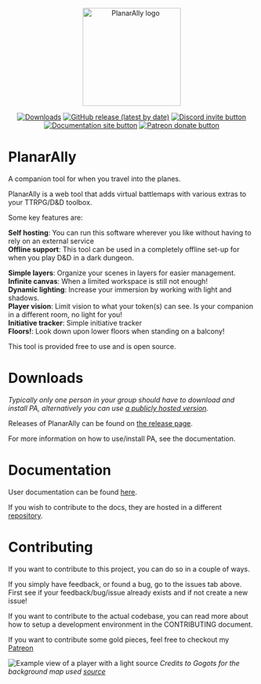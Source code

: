 <p align="center"><a href="https://planarally.io" target="_blank" rel="noopener noreferrer"><img width="200" src="https://www.planarally.io/logos/pa-logo-background.svg" alt="PlanarAlly logo"></a></p>

<p align="center">
    <a href="https://github.com/Kruptein/PlanarAlly/releases"><img src="https://img.shields.io/github/downloads/kruptein/planarally/total.svg" alt="Downloads"></a>
    <a href="https://github.com/Kruptein/PlanarAlly/releases/latest"><img alt="GitHub release (latest by date)" src="https://img.shields.io/github/v/release/kruptein/planarally"></a>
    <a href="https://discord.gg/mubGnTe" title="Join the discord server!"><img src="https://img.shields.io/discord/695640902135185449?logo=discord" alt="Discord invite button" /></a>
    <a href="https://planarally.io" title="Visit the planarally documentation"><img src="https://img.shields.io/badge/docs-read-lightblue.svg" alt="Documentation site button" /></a>
    <a href="https://patreon.com/planarally" title="Donate to this project using Patreon"><img src="https://img.shields.io/badge/patreon-donate-red.svg" alt="Patreon donate button" /></a>
</p>

# PlanarAlly

A companion tool for when you travel into the planes.

PlanarAlly is a web tool that adds virtual battlemaps with various extras to your TTRPG/D&D toolbox.

Some key features are:

**Self hosting**: You can run this software wherever you like without having to rely on an external service\
**Offline support**: This tool can be used in a completely offline set-up for when you play D&D in a dark dungeon.

**Simple layers**: Organize your scenes in layers for easier management.\
**Infinite canvas**: When a limited workspace is still not enough!\
**Dynamic lighting**: Increase your immersion by working with light and shadows.\
**Player vision**: Limit vision to what your token(s) can see. Is your companion in a different room, no light for you!\
**Initiative tracker**: Simple initiative tracker\
**Floors!**: Look down upon lower floors when standing on a balcony!

This tool is provided free to use and is open source.

# Downloads

_Typically only one person in your group should have to download and install PA, alternatively you can use [a publicly hosted version](https://www.planarally.io/server/setup/managed/)._

Releases of PlanarAlly can be found on [the release page](https://github.com/Kruptein/PlanarAlly/releases).

For more information on how to use/install PA, see the documentation.

# Documentation

User documentation can be found [here](https://planarally.io/docs/).

If you wish to contribute to the docs, they are hosted in a different [repository](https://github.com/Kruptein/planarally-docs).

# Contributing

If you want to contribute to this project, you can do so in a couple of ways.

If you simply have feedback, or found a bug, go to the issues tab above. First see if your feedback/bug/issue already exists and if not create a new issue!

If you want to contribute to the actual codebase, you can read more about how to setup a development environment in the CONTRIBUTING document.

If you want to contribute some gold pieces, feel free to checkout my [Patreon](https://patreon.com/planarally)

![Example view of a player with a light source](https://github.com/Kruptein/PlanarAlly/blob/dev/extra/player_light_example.png?raw=true)
_Credits to Gogots for the background map used [source](https://gogots.deviantart.com/art/City-of-Moarkaliff-702295905)_
